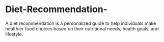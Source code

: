# Diet-Recommendation-
A diet recommendation is a personalized guide to help individuals make healthier food choices based on their nutritional needs, health goals, and lifestyle. 

